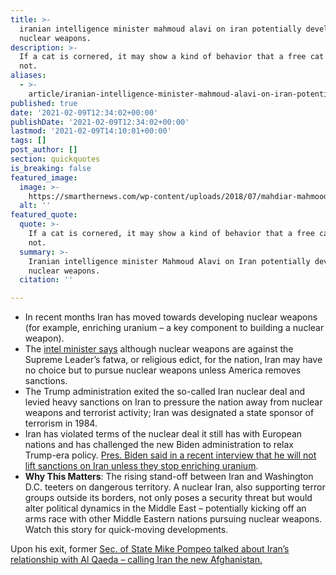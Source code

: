 ```yaml
---
title: >-
  iranian intelligence minister mahmoud alavi on iran potentially developing
  nuclear weapons.
description: >-
  If a cat is cornered, it may show a kind of behavior that a free cat would
  not.
aliases:
  - >-
    article/iranian-intelligence-minister-mahmoud-alavi-on-iran-potentially-development-nuclear-weapons/
published: true
date: '2021-02-09T12:34:02+00:00'
publishDate: '2021-02-09T12:34:02+00:00'
lastmod: '2021-02-09T14:10:01+00:00'
tags: []
post_author: []
section: quickquotes
is_breaking: false
featured_image:
  image: >-
    https://smarthernews.com/wp-content/uploads/2018/07/mahdiar-mahmoodi-452489-unsplash-scaled.jpg
  alt: ''
featured_quote:
  quote: >-
    If a cat is cornered, it may show a kind of behavior that a free cat would
    not.
  summary: >-
    Iranian intelligence minister Mahmoud Alavi on Iran potentially developing
    nuclear weapons.
  citation: ''

---
```

*   In recent months Iran has moved towards developing nuclear weapons (for example, enriching uranium – a key component to building a nuclear weapon).
*   The [intel minister says](\"https://news.yahoo.com/iran-may-pursue-nuclear-weapon-095858029.html\") although nuclear weapons are against the Supreme Leader’s fatwa, or religious edict, for the nation, Iran may have no choice but to pursue nuclear weapons unless America removes sanctions.
*   The Trump administration exited the so-called Iran nuclear deal and levied heavy sanctions on Iran to pressure the nation away from nuclear weapons and terrorist activity; Iran was designated a state sponsor of terrorism in 1984.
*   Iran has violated terms of the nuclear deal it still has with European nations and has challenged the new Biden administration to relax Trump-era policy. [Pres. Biden said in a recent interview that he will not lift sanctions on Iran unless they stop enriching uranium](\"https://www.cbsnews.com/news/biden-interview-iran-sanctions-nuclear-agreement/\").
*   **Why This Matters**: The rising stand-off between Iran and Washington D.C. teeters on dangerous territory. A nuclear Iran, also supporting terror groups outside its borders, not only poses a security threat but would alter political dynamics in the Middle East – potentially kicking off an arms race with other Middle Eastern nations pursuing nuclear weapons. Watch this story for quick-moving developments.

Upon his exit, former [Sec. of State Mike Pompeo talked about Iran’s relationship with Al Qaeda – calling Iran the new Afghanistan.](\"https://smarthernews.com/article/pompeo-iran-and-alqaeda/\")
